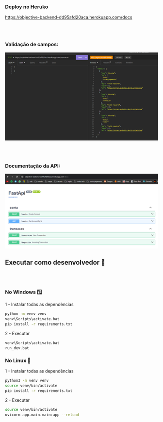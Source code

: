 
### Deploy no Heruko
https://objective-backend-dd95afd20aca.herokuapp.com/docs

<br><br>

### Validação de campos:
<img src="doc/check_body_exemple.png">

<br><br>

### Documentação da API:
<img src="doc/doc_swagger.png">

## Executar como desenvolvedor 🧩

<br><br>

### No Windows 🪟
1 - Instalar todas as dependências
```bash
python -m venv venv
venv\Scripts\activate.bat
pip install -r requirements.txt
```

2 - Executar
```bash
venv\Scripts\activate.bat
run_dev.bat
```

### No Linux 🐧
1 - Instalar todas as dependências
```bash
python3 -m venv venv
source venv/bin/activate
pip install -r requirements.txt
```

2 - Executar
```bash
source venv/bin/activate
uvicorn app.main.main:app --reload
```
